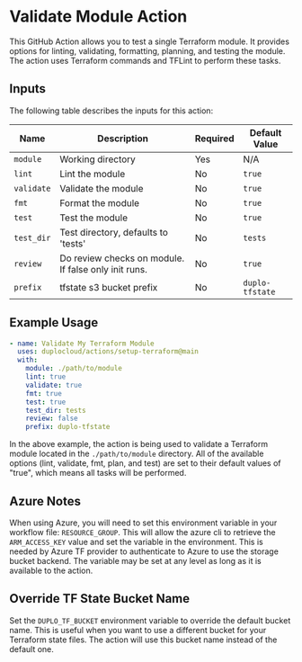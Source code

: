 # Validate Module Action

This GitHub Action allows you to test a single Terraform module. It provides options for linting, validating, formatting, planning, and testing the module. The action uses Terraform commands and TFLint to perform these tasks.

## Inputs

The following table describes the inputs for this action:

| Name       | Description                                          | Required | Default Value   |
|------------|------------------------------------------------------|----------|-----------------|
| `module`   | Working directory                                    | Yes      | N/A             |
| `lint`     | Lint the module                                      | No       | `true`          |
| `validate` | Validate the module                                  | No       | `true`          |
| `fmt`      | Format the module                                    | No       | `true`          |
| `test`     | Test the module                                      | No       | `true`          |
| `test_dir` | Test directory, defaults to 'tests'                  | No       | `tests`         |
| `review`   | Do review checks on module. If false only init runs. | No       | `true`          |
| `prefix`   | tfstate s3 bucket prefix                             | No       | `duplo-tfstate` |

## Example Usage

```yaml
- name: Validate My Terraform Module
  uses: duplocloud/actions/setup-terraform@main
  with:
    module: ./path/to/module
    lint: true
    validate: true
    fmt: true
    test: true
    test_dir: tests
    review: false
    prefix: duplo-tfstate
```

In the above example, the action is being used to validate a Terraform module located in the `./path/to/module` directory. All of the available options (lint, validate, fmt, plan, and test) are set to their default values of "true", which means all tasks will be performed.

## Azure Notes  

When using Azure, you will need to set this environment variable in your workflow file: `RESOURCE_GROUP`. This will allow the azure cli to retrieve the `ARM_ACCESS_KEY` value and set the variable in the environment. This is needed by Azure TF provider to authenticate to Azure to use the storage bucket backend. The variable may be set at any level as long as it is available to the action. 

## Override TF State Bucket Name  

Set the `DUPLO_TF_BUCKET` environment variable to override the default bucket name. This is useful when you want to use a different bucket for your Terraform state files. The action will use this bucket name instead of the default one.
